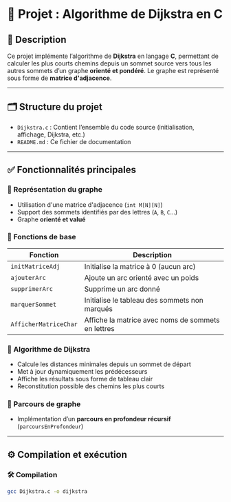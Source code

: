 # 📌 Projet : Algorithme de Dijkstra en C

## 🧠 Description

Ce projet implémente l’algorithme de **Dijkstra** en langage **C**, permettant de calculer les plus courts chemins depuis un sommet source vers tous les autres sommets d’un graphe **orienté et pondéré**. Le graphe est représenté sous forme de **matrice d'adjacence**.

---

## 🗂️ Structure du projet

- `Dijkstra.c` : Contient l’ensemble du code source (initialisation, affichage, Dijkstra, etc.)
- `README.md` : Ce fichier de documentation

---

## ✅ Fonctionnalités principales

### 🔹 Représentation du graphe
- Utilisation d'une matrice d'adjacence (`int M[N][N]`)
- Support des sommets identifiés par des lettres (`A`, `B`, `C`…)
- Graphe **orienté et valué**

### 🔹 Fonctions de base

| Fonction             | Description                                      |
|----------------------|--------------------------------------------------|
| `initMatriceAdj`     | Initialise la matrice à 0 (aucun arc)            |
| `ajouterArc`         | Ajoute un arc orienté avec un poids              |
| `supprimerArc`       | Supprime un arc donné                            |
| `marquerSommet`      | Initialise le tableau des sommets non marqués    |
| `AfficherMatriceChar`| Affiche la matrice avec noms de sommets en lettres |

### 🔹 Algorithme de Dijkstra

- Calcule les distances minimales depuis un sommet de départ
- Met à jour dynamiquement les prédécesseurs
- Affiche les résultats sous forme de tableau clair
- Reconstitution possible des chemins les plus courts

### 🔹 Parcours de graphe
- Implémentation d’un **parcours en profondeur récursif** (`parcoursEnProfondeur`)

---

## ⚙️ Compilation et exécution

### 🛠️ Compilation
```bash
gcc Dijkstra.c -o dijkstra
